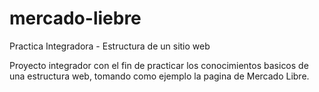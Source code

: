 # mercado-liebre
Practica Integradora - Estructura de un sitio web

Proyecto integrador con el fin de practicar los conocimientos basicos de una estructura web, tomando como ejemplo la pagina de Mercado Libre.
